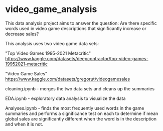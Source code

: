 # video_game_analysis

This data analysis project aims to answer the question:
Are there specific words used in video game descriptions that significantly increase or decrease sales?

This analysis uses two video game data sets:

"Top Video Games 1995-2021 Metacritic" 
https://www.kaggle.com/datasets/deepcontractor/top-video-games-19952021-metacritic

"Video Game Sales"
https://www.kaggle.com/datasets/gregorut/videogamesales

cleaning.ipynb - merges the two data sets and cleans up the summaries

EDA.ipynb - exploratory data analysis to visualize the data

Analyses.ipynb - finds the most frequently used words in the game summaries and performs a significance test on each to determine if mean global sales are significantly different when the word is in the description and when it is not.
